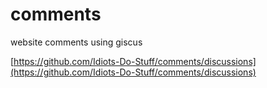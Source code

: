 # comments
website comments using giscus

[https://github.com/Idiots-Do-Stuff/comments/discussions](https://github.com/Idiots-Do-Stuff/comments/discussions)
